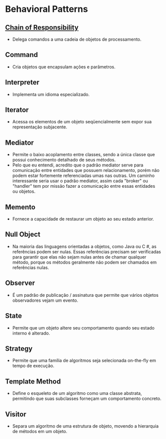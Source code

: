 # Behavioral Patterns

## [Chain of Responsibility](https://github.com/matsennin/csharp-design-patterns/tree/master/Design%20Patterns/Behavioral%20Design%20Patterns/13-Chain-of-Responsibility)
- Delega comandos a uma cadeia de objetos de processamento.

## Command
- Cria objetos que encapsulam ações e parâmetros.

## Interpreter
- Implementa um idioma especializado.

## Iterator
- Acessa os elementos de um objeto seqüencialmente sem expor sua representação subjacente.

## Mediator
- Permite o baixo acoplamento entre classes, sendo a única classe que possui conhecimento detalhado de seus métodos.
- Pelo que eu entendi, acredito que o padrão mediator serve para comunicação entre entidades que possuem relacionamento, porém não podem estar fortemente referenciadas umas nas outras. Um caminho interessante seria usar o padrão mediator, assim cada "broker" ou "handler" tem por missão fazer a comunicação entre essas entidades ou objetos.

## Memento
- Fornece a capacidade de restaurar um objeto ao seu estado anterior.

## Null Object
- Na maioria das linguagens orientadas a objetos, como Java ou C #, as referências podem ser nulas. Essas referências precisam ser verificadas para garantir que elas não sejam nulas antes de chamar qualquer método, porque os métodos geralmente não podem ser chamados em referências nulas.

## Observer
- É um padrão de publicação / assinatura que permite que vários objetos observadores vejam um evento.

## State
- Permite que um objeto altere seu comportamento quando seu estado interno é alterado.

## Strategy
- Permite que uma família de algoritmos seja selecionada on-the-fly em tempo de execução.

## Template Method
- Define o esqueleto de um algoritmo como uma classe abstrata, permitindo que suas subclasses forneçam um comportamento concreto.

## Visitor
- Separa um algoritmo de uma estrutura de objeto, movendo a hierarquia de métodos em um objeto.
